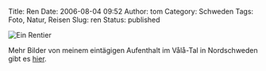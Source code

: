 Title: Ren
Date: 2006-08-04 09:52
Author: tom
Category: Schweden
Tags: Foto, Natur, Reisen
Slug: ren
Status: published

![Ein Rentier](/pic/ren.jpg "Ein Rentier")

Mehr Bilder von meinem eintägigen Aufenthalt im Vålå-Tal in Nordschweden
gibt es [hier](http://thomasmarquart.net/gallery/Valadalen/).

